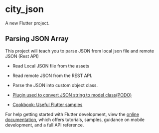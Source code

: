 # city_json

A new Flutter project.

## Parsing JSON Array

This project will teach you to parse JSON from local json file and remote JSON (Rest API)

- Read Local JSON file from the assets
- Read remote JSON from the REST API.
- Parse the JSON into custom object class.

- [Plugin used to convert JSON string to model class(PODO)](https://marketplace.visualstudio.com/items?itemName=hirantha.json-to-dart)
- [Cookbook: Useful Flutter samples](https://docs.flutter.dev/cookbook)

For help getting started with Flutter development, view the
[online documentation](https://docs.flutter.dev/), which offers tutorials,
samples, guidance on mobile development, and a full API reference.
